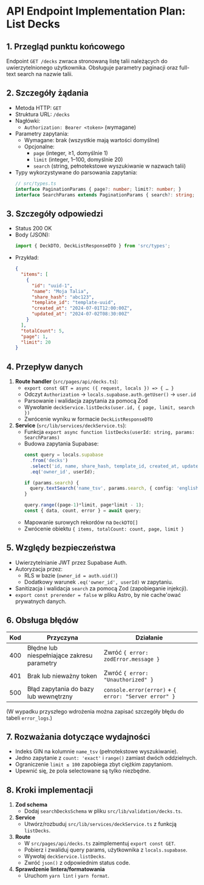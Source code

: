 # API Endpoint Implementation Plan: List Decks

## 1. Przegląd punktu końcowego
Endpoint `GET /decks` zwraca stronowaną listę talii należących do uwierzytelnionego użytkownika. Obsługuje parametry paginacji oraz full-text search na nazwie talii.

## 2. Szczegóły żądania
- Metoda HTTP: `GET`
- Struktura URL: `/decks`
- Nagłówki:
  - `Authorization: Bearer <token>` (wymagane)
- Parametry zapytania:
  - Wymagane: brak (wszystkie mają wartości domyślne)
  - Opcjonalne:
    - `page` (integer, ≥1, domyślnie 1)
    - `limit` (integer, 1–100, domyślnie 20)
    - `search` (string, pełnotekstowe wyszukiwanie w nazwach talii)
- Typy wykorzystywane do parsowania zapytania:
  ```ts
  // src/types.ts
  interface PaginationParams { page?: number; limit?: number; }
  interface SearchParams extends PaginationParams { search?: string; }
  ```

## 3. Szczegóły odpowiedzi
- Status 200 OK
- Body (JSON):
  ```ts
  import { DeckDTO, DeckListResponseDTO } from 'src/types';
  ```
- Przykład:
  ```json
  {
    "items": [
      {
        "id": "uuid-1",
        "name": "Moja Talia",
        "share_hash": "abc123",
        "template_id": "template-uuid",
        "created_at": "2024-07-01T12:00:00Z",
        "updated_at": "2024-07-02T08:30:00Z"
      }
    ],
    "totalCount": 5,
    "page": 1,
    "limit": 20
  }
  ```

## 4. Przepływ danych
1. **Route handler** (`src/pages/api/decks.ts`):
   - `export const GET = async ({ request, locals }) => { … }`
   - Odczyt `Authorization` → `locals.supabase.auth.getUser()` → `user.id`
   - Parsowanie i walidacja zapytania za pomocą Zod
   - Wywołanie `deckService.listDecks(user.id, { page, limit, search })`
   - Zwrócenie wyniku w formacie `DeckListResponseDTO`
2. **Service** (`src/lib/services/deckService.ts`):
   - Funkcja `export async function listDecks(userId: string, params: SearchParams)`
   - Budowa zapytania Supabase:
     ```ts
     const query = locals.supabase
       .from('decks')
       .select('id, name, share_hash, template_id, created_at, updated_at', { count: 'exact' })
       .eq('owner_id', userId);

     if (params.search) {
       query.textSearch('name_tsv', params.search, { config: 'english' });
     }

     query.range((page-1)*limit, page*limit - 1);
     const { data, count, error } = await query;
     ```
   - Mapowanie surowych rekordów na `DeckDTO[]`
   - Zwrócenie obiektu `{ items, totalCount: count, page, limit }`

## 5. Względy bezpieczeństwa
- Uwierzytelnianie JWT przez Supabase Auth.
- Autoryzacja przez:
  - RLS w bazie (`owner_id = auth.uid()`)
  - Dodatkowy warunek `.eq('owner_id', userId)` w zapytaniu.
- Sanitizacja i walidacja `search` za pomocą Zod (zapobieganie injekcji).
- `export const prerender = false` w pliku Astro, by nie cache'ować prywatnych danych.

## 6. Obsługa błędów
| Kod | Przyczyna                                 | Działanie                           |
|-----|-------------------------------------------|-------------------------------------|
| 400 | Błędne lub niespełniające zakresu parametry | Zwróć `{ error: zodError.message }` |
| 401 | Brak lub nieważny token                  | Zwróć `{ error: "Unauthorized" }`    |
| 500 | Błąd zapytania do bazy lub wewnętrzny     | `console.error(error)` + `{ error: "Server error" }` |

(W wypadku przyszłego wdrożenia można zapisać szczegóły błędu do tabeli `error_logs`.)

## 7. Rozważania dotyczące wydajności
- Indeks GIN na kolumnie `name_tsv` (pełnotekstowe wyszukiwanie).
- Jedno zapytanie z `count: 'exact'` i `range()` zamiast dwóch oddzielnych.
- Ograniczenie `limit ≤ 100` zapobiega zbyt ciężkim zapytaniom.
- Upewnić się, że pola selectowane są tylko niezbędne.

## 8. Kroki implementacji
1. **Zod schema**  
   - Dodaj `searchDecksSchema` w pliku `src/lib/validation/decks.ts`.
2. **Service**  
   - Utwórz/rozbuduj `src/lib/services/deckService.ts` z funkcją `listDecks`.
3. **Route**  
   - W `src/pages/api/decks.ts` zaimplementuj `export const GET`.
   - Pobierz i zwaliduj query params, użytkownika z `locals.supabase`.
   - Wywołaj `deckService.listDecks`.
   - Zwróć `json()` z odpowiednim status code.
5. **Sprawdzenie lintera/formatowania**  
   - Uruchom `yarn lint` i `yarn format`.